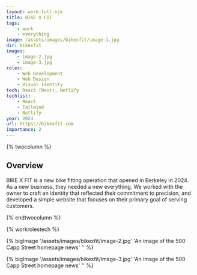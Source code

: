 ```yaml
---
layout: work-full.njk
title: BIKE X FIT
tags: 
    - work
    - everything
image: /assets/images/bikexfit/image-1.jpg
dir: bikexfit
images:
    - image-2.jpg
    - image-3.jpg
roles:
    - Web Development
    - Web Design
    - Visual Identity
tech: React (Next), Netlify
techlist:
    - React
    - Tailwind
    - Netlify
year: 2024  
url: https://bikexfit.com
importance: 2
---
```



{% twocolumn %}
## Overview
BIKE X FIT is a new bike fitting operation that opened in Berkeley in 2024. As a new business, they needed a new everything. We worked with the owner to craft an identity that reflected their commitment to precision, and developed a simple website that focuses on their primary goal of serving customers.
<!-- split -->
{% endtwocolumn %}

{% workrolestech %}

{% bigImage '/assets/images/bikexfit/image-2.jpg' 'An image of the 500 Capp Street homepage news' '' %}

{% bigImage '/assets/images/bikexfit/image-3.jpg' 'An image of the 500 Capp Street homepage news' '' %}